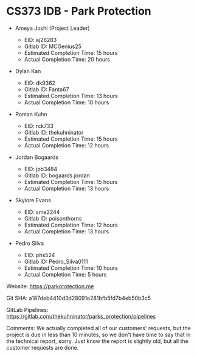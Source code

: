 
# CS373 IDB - Park Protection

- Ameya Joshi (Project Leader)
	- EID: aj28283
	- Gitlab ID: MCGenius25
	- Estimated Completion Time: 15 hours
	- Actual Completion Time: 20 hours

- Dylan Kan
	- EID: dk9362
	- Gitlab ID: Fanta67
	- Estimated Completion Time: 13 hours
	- Actual Completion Time: 10 hours

- Roman Kuhn
	- EID: rck733
	- Gitlab ID: thekuhninator
	- Estimated Completion Time: 15 hours
	- Actual Completion Time: 12 hours

- Jordan Bogaards
	- EID: jpb3484
	- Gitlab ID: bogaards.jordan
	- Estimated Completion Time: 15 hours
	- Actual Completion Time: 13 hours

- Skylore Evans
	- EID: sme2244
	- Gitlab ID: poisonthorns
	- Estimated Completion Time: 12 hours
	- Actual Completion Time: 13 hours

- Pedro Silva
	- EID: phs524
	- Gitlab ID: Pedro_Silva0111
	- Estimated Completion Time: 10 hours
	- Actual Completion Time: 5 hours


Website: https://parkprotection.me

Git SHA: a187deb4410d3d28091e281bfb5fd7b4eb50b3c5

GitLab Pipelines: https://gitlab.com/thekuhninator/parks_protection/pipelines

Comments: We actually completed all of our customers' requests, but the project
          is due in less than 10 minutes, so we don't have time to say that
          in the technical report, sorry. Just know the report is slightly old,
          but all the customer requests are done.